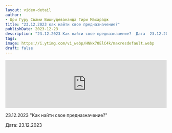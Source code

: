 ```yaml
---
layout: video-detail
author:
- Шри Гуру Свами Вишнудевананда Гири Махарадж
title: "23.12.2023 как найти свое предназначение?"
publishDate: 2023-12-23
description: "23.12.2023 Как найти свое предназначение?  Дата  23.12.2023"
tags: 
image: https://i.ytimg.com/vi_webp/HNNx70ElC4k/maxresdefault.webp
draft: false
---
```


<iframe width="100%" src="https://www.youtube.com/embed/HNNx70ElC4k" frameborder="0" allowfullscreen=""></iframe> 

 23.12.2023 "Как найти свое предназначение?"

 Дата: 23.12.2023

  

 